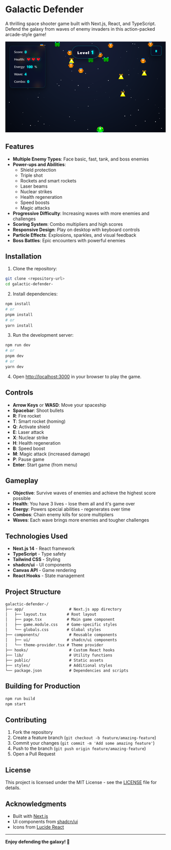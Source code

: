 # Galactic Defender

A thrilling space shooter game built with Next.js, React, and TypeScript. Defend the galaxy from waves of enemy invaders in this action-packed arcade-style game!

![Game Screenshot](./public/placeholder.png)

## Features

- **Multiple Enemy Types**: Face basic, fast, tank, and boss enemies
- **Power-ups and Abilities**:
  - Shield protection
  - Triple shot
  - Rockets and smart rockets
  - Laser beams
  - Nuclear strikes
  - Health regeneration
  - Speed boosts
  - Magic attacks
- **Progressive Difficulty**: Increasing waves with more enemies and challenges
- **Scoring System**: Combo multipliers and high scores
- **Responsive Design**: Play on desktop with keyboard controls
- **Particle Effects**: Explosions, sparkles, and visual feedback
- **Boss Battles**: Epic encounters with powerful enemies

## Installation

1. Clone the repository:
```bash
git clone <repository-url>
cd galactic-defender-
```

2. Install dependencies:
```bash
npm install
# or
pnpm install
# or
yarn install
```

3. Run the development server:
```bash
npm run dev
# or
pnpm dev
# or
yarn dev
```

4. Open [http://localhost:3000](http://localhost:3000) in your browser to play the game.

## Controls

- **Arrow Keys** or **WASD**: Move your spaceship
- **Spacebar**: Shoot bullets
- **R**: Fire rocket
- **T**: Smart rocket (homing)
- **Q**: Activate shield
- **E**: Laser attack
- **X**: Nuclear strike
- **H**: Health regeneration
- **B**: Speed boost
- **M**: Magic attack (increased damage)
- **P**: Pause game
- **Enter**: Start game (from menu)

## Gameplay

- **Objective**: Survive waves of enemies and achieve the highest score possible
- **Health**: You have 3 lives - lose them all and it's game over
- **Energy**: Powers special abilities - regenerates over time
- **Combos**: Chain enemy kills for score multipliers
- **Waves**: Each wave brings more enemies and tougher challenges

## Technologies Used

- **Next.js 14** - React framework
- **TypeScript** - Type safety
- **Tailwind CSS** - Styling
- **shadcn/ui** - UI components
- **Canvas API** - Game rendering
- **React Hooks** - State management

## Project Structure

```
galactic-defender-/
├── app/                    # Next.js app directory
│   ├── layout.tsx         # Root layout
│   ├── page.tsx           # Main game component
│   ├── game.module.css    # Game-specific styles
│   └── globals.css        # Global styles
├── components/             # Reusable components
│   ├── ui/                # shadcn/ui components
│   └── theme-provider.tsx # Theme provider
├── hooks/                  # Custom React hooks
├── lib/                    # Utility functions
├── public/                 # Static assets
├── styles/                 # Additional styles
└── package.json            # Dependencies and scripts
```

## Building for Production

```bash
npm run build
npm start
```

## Contributing

1. Fork the repository
2. Create a feature branch (`git checkout -b feature/amazing-feature`)
3. Commit your changes (`git commit -m 'Add some amazing feature'`)
4. Push to the branch (`git push origin feature/amazing-feature`)
5. Open a Pull Request

## License

This project is licensed under the MIT License - see the [LICENSE](LICENSE) file for details.

## Acknowledgments

- Built with [Next.js](https://nextjs.org/)
- UI components from [shadcn/ui](https://ui.shadcn.com/)
- Icons from [Lucide React](https://lucide.dev/)

---

**Enjoy defending the galaxy! 🚀**